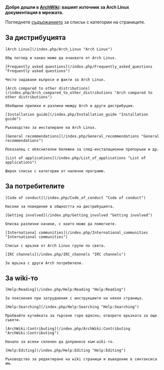 **Добре дошли в [ArchWiki](/index.php/ArchWiki:About "ArchWiki:About"): вашият източник за Arch Linux документация в мрежата.**

Погледнете [съдържанието](/index.php/Table_of_contents "Table of contents") за списък с категории на страниците.

## За дистрибуцията

	[Arch Linux](/index.php/Arch_Linux "Arch Linux")

	Общ поглед и какво може да очаквате от Arch Linux.

	[Frequently asked questions](/index.php/Frequently_asked_questions "Frequently asked questions")

	Често задавани въпроси и факти за Arch Linux.

	[Arch compared to other distributions](/index.php/Arch_compared_to_other_distributions "Arch compared to other distributions")

	Обобщени прилики и разлики между Arch и други дистрибуции.

	[Installation guide](/index.php/Installation_guide "Installation guide")

	Ръководство за инсталиране на Arch Linux.

	[General recommendations](/index.php/General_recommendations "General recommendations")

	Показалец с обяснителни бележки за след-инсталационни препоръки и др.

	[List of applications](/index.php/List_of_applications "List of applications")

	Широк списък с категории от налични програми.

## За потребителите

	[Code of conduct](/index.php/Code_of_conduct "Code of conduct")

	Насоки за поведение в общността на дистрибуцията.

	[Getting involved](/index.php/Getting_involved "Getting involved")

	Описва различни начини, с които може да помогнете.

	[International communities](/index.php/International_communities "International communities")

	Списък с връзки от Arch Linux групи по света.

	[IRC channels](/index.php/IRC_channels "IRC channels")

	За връзка с други Arch потребители.

## За wiki-то

	[Help:Reading](/index.php/Help:Reading "Help:Reading")

	За пояснения при затруднения с инструкциите на някоя страница.

	[Help:Searching](/index.php/Help:Searching "Help:Searching")

	Пробвайте кутийката за търсене горе вдясно; отворете връзката за още съвети.

	[ArchWiki:Contributing](/index.php/ArchWiki:Contributing "ArchWiki:Contributing")

	Начало за всеки склонен да допринесе към wiki-то.

	[Help:Editing](/index.php/Help:Editing "Help:Editing")

	Ръководство за редактиране на wiki страници и въведение в синтаксиса им.